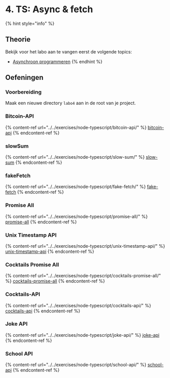 # 4. TS: Async & fetch

{% hint style="info" %}
## Theorie

Bekijk voor het labo aan te vangen eerst de volgende topics:

* [Asynchroon programmeren](../../nodejs-+-typescript/asynchroon-programmeren/)
{% endhint %}

## Oefeningen

### Voorbereiding

Maak een nieuwe directory `labo4` aan in de root van je project.

### Bitcoin-API

{% content-ref url="../../exercises/node-typescript/bitcoin-api/" %}
[bitcoin-api](../../exercises/node-typescript/bitcoin-api/)
{% endcontent-ref %}

### slowSum

{% content-ref url="../../exercises/node-typescript/slow-sum/" %}
[slow-sum](../../exercises/node-typescript/slow-sum/)
{% endcontent-ref %}

### fakeFetch

{% content-ref url="../../exercises/node-typescript/fake-fetch/" %}
[fake-fetch](../../exercises/node-typescript/fake-fetch/)
{% endcontent-ref %}

### **Promise All**

{% content-ref url="../../exercises/node-typescript/promise-all/" %}
[promise-all](../../exercises/node-typescript/promise-all/)
{% endcontent-ref %}

### Unix Timestamp API

{% content-ref url="../../exercises/node-typescript/unix-timestamp-api/" %}
[unix-timestamp-api](../../exercises/node-typescript/unix-timestamp-api/)
{% endcontent-ref %}

### **Cocktails Promise All**

{% content-ref url="../../exercises/node-typescript/cocktails-promise-all/" %}
[cocktails-promise-all](../../exercises/node-typescript/cocktails-promise-all/)
{% endcontent-ref %}

### **Cocktails-API**

{% content-ref url="../../exercises/node-typescript/cocktails-api/" %}
[cocktails-api](../../exercises/node-typescript/cocktails-api/)
{% endcontent-ref %}

### Joke API

{% content-ref url="../../exercises/node-typescript/joke-api/" %}
[joke-api](../../exercises/node-typescript/joke-api/)
{% endcontent-ref %}

### School API

{% content-ref url="../../exercises/node-typescript/school-api/" %}
[school-api](../../exercises/node-typescript/school-api/)
{% endcontent-ref %}
